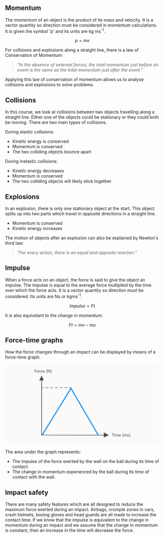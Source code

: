 ## Momentum

The momentum of an object is the product of its mass and velocity. It is a vector quantity so direction must be considered in momentum calculations. It is given the symbol 'p' and its units are kg ms<sup>-1</sup>.

$$p = mv$$

For collisions and explosions along a straight line, there is a law of Conservation of Momentum:

> _"In the absence of external forces, the total momentum just before an event is the same as the total momentum just after the event."_

Applying this law of conservation of momentum allows us to analyse collisions and explosions to solve problems. <!--We can also look at the energy involved to determine whether the collision or explosion was elastic or inelastic.-->

## Collisions

In this course, we look at collisions between two objects travelling along a straight line. Either one of the objects could be stationary or they could both be moving. There are two main types of collisions.

During elastic collisions:

- Kinetic energy is conserved
- Momentum is conserved
- The two colliding objects bounce apart

During inelastic collisions:

- Kinetic energy decreases
- Momentum is conserved
- The two colliding objects will likely stick together

## Explosions

In an explosion, there is only one stationary object at the start. This object splits up into two parts which travel in opposite directions in a straight line.

- Momentum is conserved
- Kinetic energy increases

The motion of objects after an explosion can also be explained by Newton's third law:

> _"For every action, there is an equal and opposite reaction."_

## Impulse

When a force acts on an object, the force is said to give the object an impulse. The impulse is equal to the average force multiplied by the time over which the force acts. It is a vector quantity so direction must be considered. Its units are Ns or kgms<sup>-1</sup>.

$$Impulse = Ft$$

It is also equivelant to the change in momentum:

$$Ft = mv - mu$$

## Force-time graphs

How the force changes through an impact can be displayed by means of a force-time graph.

![Force-time graph](force-time_graph.svg)

The area under the graph represents:

- The impulse of the force exerted by the wall on the ball during its time of contact.
- The change in momentum experienced by the ball during its time of contact with the wall.

## Impact safety

There are many safety features which are all designed to reduce the maximum force exerted during an impact. Airbags, crumple zones in cars, crash helmets, boxing gloves and head guards are all made to increase the contact time. If we know that the impulse is equivalent to the change in momentum during an impact and we assume that the change in momentum is constant, then an increase in the time will decrease the force.
